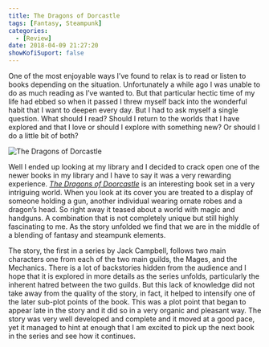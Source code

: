 ```yaml
---
title: The Dragons of Dorcastle
tags: [Fantasy, Steampunk]
categories:
  - [Review]
date: 2018-04-09 21:27:20
showKofiSuport: false
---
```


One of the most enjoyable ways I’ve found to relax is to read or listen to books depending on the situation.  Unfortunately a while ago I was unable to do as much reading as I’ve wanted to.  But that particular hectic time of my life had ebbed so when it passed I threw myself back into the wonderful habit that I want to deepen every day.  <!-- more -->But I had to ask myself a single question.  What should I read?  Should I return to the worlds that I have explored and that I love or should I explore with something new?  Or should I do a little bit of both?  <div class="embedded-image-right">![The Dragons of Dorcastle](./dragons-dorcastle.jpg)</div>

Well I ended up looking at my library and I decided to crack open one of the newer books in my library and I have to say it was a very rewarding experience.  [_The Dragons of Doorcastle_](https://www.amazon.com/gp/product/162567127X/ref=as_li_tl?ie=UTF8&camp=1789&creative=9325&creativeASIN=162567127X&linkCode=as2&tag=mysite009e-20&linkId=ddbf09e1a5e59482fde681ec153552e8) is an interesting book set in a very intriguing world.  When you look at its cover you are treated to a display of someone holding a gun, another individual wearing ornate robes and a dragon’s head.  So right away it teased about a world with magic and handguns.  A combination that is not completely unique but still highly fascinating to me.  As the story unfolded we find that we are in the middle of a blending of fantasy and steampunk elements.

The story, the first in a series by Jack Campbell, follows two main characters one from each of the two main guilds, the Mages, and the Mechanics.  There is a lot of backstories hidden from the audience and I hope that it is explored in more details as the series unfolds, particularly the inherent hatred between the two guilds.  But this lack of knowledge did not take away from the quality of the story, in fact, it helped to intensify one of the later sub-plot points of the book.  This was a plot point that began to appear late in the story and it did so in a very organic and pleasant way.  The story was very well developed and complete and it moved at a good pace, yet it managed to hint at enough that I am excited to pick up the next book in the series and see how it continues.